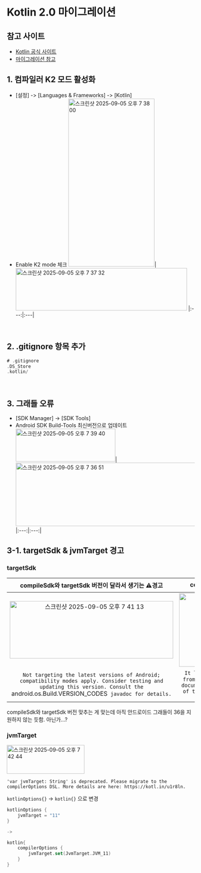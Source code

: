# Kotlin 2.0 마이그레이션

## 참고 사이트

- [Kotlin 공식 사이트](https://kotlinlang.org/docs/gradle-compiler-options.html#migrate-from-kotlinoptions-to-compileroptions)
- [마이그레이션 참고](https://medium.com/@l2hyunwoo/kotlin-2-0%EC%9C%BC%EB%A1%9C-%EB%A7%88%EC%9D%B4%EA%B7%B8%EB%A0%88%EC%9D%B4%EC%85%98%ED%95%98%EA%B8%B0-1742f294df51)

## 1. 컴파일러 K2 모드 활성화
  
- [설정] -> [Languages & Frameworks] -> [Kotlin]
- Enable K2 mode 체크
  <img width="231" height="450" alt="스크린샷 2025-09-05 오후 7 38 00" src="https://github.com/user-attachments/assets/3430b4d8-faaa-4545-ad1f-bb9b5d4db76b" />|<img width="459" height="114" alt="스크린샷 2025-09-05 오후 7 37 32" src="https://github.com/user-attachments/assets/58d64441-cbf4-43bd-9b62-9c216e98ed83" />
  |:---:|:---|
<br/>

## 2. .gitignore 항목 추가

```kotlin
# .gitignore
.DS_Store
.kotlin/
```
<br/>

## 3. 그래들 오류

- [SDK Manager] -> [SDK Tools]
- Android SDK Build-Tools 최신버전으로 업데이트
  <img width="267" height="88" alt="스크린샷 2025-09-05 오후 7 39 40" src="https://github.com/user-attachments/assets/162521c5-f32e-407b-9c27-809600bd9b0f" />|<img width="709" height="170" alt="스크린샷 2025-09-05 오후 7 36 51" src="https://github.com/user-attachments/assets/b2d9cd86-31d8-42ab-84a2-37044c504b1c" />
  |:---:|:---:|
  <br/>
  
## 3-1. targetSdk & jvmTarget 경고

### targetSdk

|compileSdk와 targetSdk 버전이 달라서 생기는 __⚠️경고__|compileSdk와 targetSdk 버전을 맞추면 생기는 __⛔️오류__|
|:---:|:---:|
<img width="438" height="154" alt="스크린샷 2025-09-05 오후 7 41 13" src="https://github.com/user-attachments/assets/af3923c1-5212-4288-9c0c-e17395c5912b" />|<img width="438" height="197" alt="스크린샷 2025-09-05 오후 7 47 29" src="https://github.com/user-attachments/assets/4c89833a-69b8-40d2-b05c-2118ecc2f3fc" />
|`Not targeting the latest versions of Android; compatibility modes apply. Consider testing and updating this version. Consult the `android.os.Build.VERSION_CODES` javadoc for details.`|`It looks like you just edited the `targetSdkVersion` from 35 to 36 in the editor. Be sure to consult the documentation on the behaviors that change as result of this. The Android SDK Upgrade Assistant can help with safely migrating.`|

compileSdk와 targetSdk 버전 맞추는 게 맞는데 아직 안드로이드 그래들이 36을 지원하지 않는 듯함. 아닌가...?

### jvmTarget

<img width="208" height="77" alt="스크린샷 2025-09-05 오후 7 42 44" src="https://github.com/user-attachments/assets/bf2f49d4-f8cd-423e-85bc-fbaf51981ed8" />

`'var jvmTarget: String' is deprecated. Please migrate to the compilerOptions DSL. More details are here: https://kotl.in/u1r8ln.`

`kotlinOptions{}` -> `kotlin{}` 으로 변경
```Kotlin
kotlinOptions {
    jvmTarget = "11"
}

->

kotlin{
    compilerOptions {
        jvmTarget.set(JvmTarget.JVM_11)
    }
}
```
